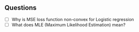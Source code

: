 ## Questions

- [ ] Why is MSE loss function non-convex for Logistic regression
- [ ] What does MLE (Maximum Likelihood Estimation) mean?
